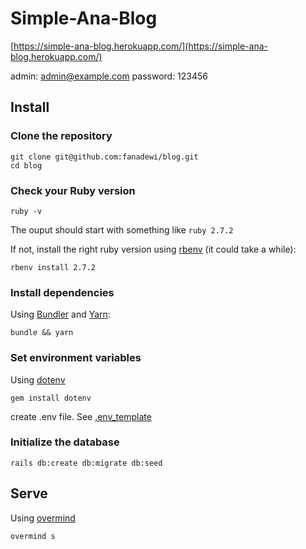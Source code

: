 # Simple-Ana-Blog

[https://simple-ana-blog.herokuapp.com/](https://simple-ana-blog.herokuapp.com/)

admin: admin@example.com 
password: 123456

## Install

### Clone the repository

```shell
git clone git@github.com:fanadewi/blog.git
cd blog
```

### Check your Ruby version

```shell
ruby -v
```

The ouput should start with something like `ruby 2.7.2`

If not, install the right ruby version using [rbenv](https://github.com/rbenv/rbenv) (it could take a while):

```shell
rbenv install 2.7.2
```

### Install dependencies

Using [Bundler](https://github.com/bundler/bundler) and [Yarn](https://github.com/yarnpkg/yarn):

```shell
bundle && yarn
```

### Set environment variables

Using [dotenv](https://github.com/bkeepers/dotenv)
```shell
gem install dotenv
```
create .env file. See [.env_template](https://github.com/fanadewi/blog/blob/master/.env_template)

### Initialize the database

```shell
rails db:create db:migrate db:seed
```

## Serve

Using [overmind](https://github.com/DarthSim/overmind)

```shell
overmind s
```
